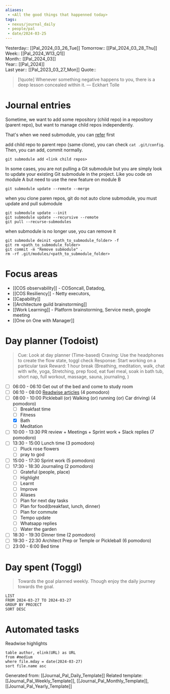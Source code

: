 ```yaml
---
aliases:
 - <All the good things that happenned today>
tags:
 - nexus/journal_daily
 - people/pal
 - date/2024-03-25
---
```


Yesterday:: [[Pal_2024_03_26_Tue]] 
Tomorrow:: [[Pal_2024_03_28_Thu]]  
Week:: [[Pal_2024_W13_Q1]]  
Month:: [[Pal_2024_03]]  
Year::  [[Pal_2024]]  
Last year::  [[Pal_2023_03_27_Mon]] 
Quote::  
> [!quote] Whenever something negative happens to you, there is a deep lesson concealed within it.
> — Eckhart Tolle


# Journal entries 

Sometime, we want to add some repository (child repo) in a repository (parent repo), but want to manage child repos independently.

That's when we need submodule, you can [refer](https://www.youtube.com/watch?v=qsTthZi23VE&t=9s&ab_channel=freeCodeCamp.org) first

add child repo to parent repo (same clone), you can check `cat .git/config`. Then, you can add, commit normally.

```
git submodule add <link child repos>
```

In some cases, you are not pulling a Git submodule but you are simply look to update your existing Git submodule in the project. Like you code on module A but need to use the new feature on module B

```
git submodule update --remote --merge
```

when you clone paren repos, git do not auto clone submodule, you must update and pull submodule

```
git submodule update --init
git submodule update --recursive --remote
git pull --recurse-submodules
```

when submodule is no longer use, you can remove it

```
git submodule deinit <path_to_submodule_folder> -f
git rm <path_to_submodule_folder>
git commit -m "Remove submodule" .
rm -rf .git/modules/<path_to_submodule_folder>
```


# Focus areas 

 - [[COS observability]] - COSoncall, Datadog, 
 - [[COS Resiliency]] - Netty executors, 
 - [[Capability]]
 - [[Architecture guild brainstorming]]
 - [[Work Learning]] - Platform brainstorming, Service mesh, google meeting 
 - [[One on One with Manager]] 


# Day planner (Todoist)

> Cue: Look at day planner (Time-based)
> Craving: Use the headphones to create the flow state, toggl check
> Response: Start working on a particular task 
> Reward: 1 hour break (Breathing, meditation, walk, chat with wife, yoga, Stretching, prep food, eat fuel meal, soak in bath tub, short nap, full workout, massage, sauna, journaling, )

- [ ] 06:00 - 06:10 Get out of the bed and come to study room
- [ ] 06:10 - 08:00 [Readwise articles](https://reader.readwise.io) (4 pomodoro)
- [ ] 08:00 - 10:00 Pickleball (or) Walking (or) running (or) Car driving) (4 pomodoro)
	- [ ] Breakfast time
	- [ ] Fitness 
	- [x] Bath 
	- [ ] Meditation
- [ ] 10:00 - 13:30 PR review + Meetings + Sprint work + Slack replies (7 pomodoro)
- [ ] 13:30 - 15:00 Lunch time (3 pomodoro)
	- [ ] Pluck rose flowers
	- [ ] pray to god
- [ ] 15:00 - 17:30 Sprint work (5 pomodoro)
- [ ] 17:30 - 18:30 Journaling  (2 pomodoro)
	- [ ] Grateful (people, place)
	- [ ] Highlight 
	- [ ] Learnt
	- [ ] Improve 
	- [ ] Aliases
	- [ ] Plan for next day tasks 
	- [ ] Plan for food(breakfast, lunch, dinner)
	- [ ] Plan for commute
	- [ ] Tempo update 
	- [ ] Whatsapp replies
	- [ ] Water the garden
- [ ] 18:30 - 19:30 Dinner time (2 pomodoro) 
- [ ] 19:30 - 22:30 Architect Prep or Temple or Pickleball (6 pomodoro)
- [ ] 23:00 - 6:00 Bed time 

# Day spent (Toggl)

> Towards the goal planned weekly. Though enjoy the daily journey towards the goal.  

```toggl
LIST
FROM 2024-03-27 TO 2024-03-27
GROUP BY PROJECT 
SORT DESC
```
# Automated tasks 
Readwise highlights 
```dataview 
table author, elink(URL) as URL
from #medium
where file.mday = date(2024-03-27)
sort file.name asc
```



Generated from: [[Journal_Pal_Daily_Template]]
Related template: [[Journal_Pal_Weekly_Template]], [[Journal_Pal_Monthly_Template]], [[Journal_Pal_Yearly_Template]]